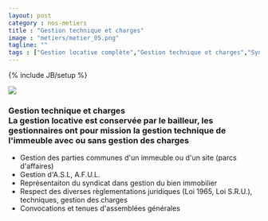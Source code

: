 ```yaml
---
layout: post
category : nos-metiers
title : "Gestion technique et charges"
image : "metiers/metier_05.png"
tagline: ""
tags : ["Gestion locative complète","Gestion technique et charges","Syndicat de copropriété","Gestion d'entrepôts"]
---
```

{% include JB/setup %}
<div class="row">
    <div class="col-md-12 col-lg-12">
        <img src="{{ ASSET_PATH }}/metiers/img/gestion_technique.jpg" class="img-responsive">
    </div>
    <div class="col-md-12 col-lg-12 text-center">
    <p>
      <h3>Gestion technique et charges<br/>
          La gestion locative est conservée par le bailleur, les gestionnaires ont pour mission la gestion technique de l'immeuble avec ou sans gestion des charges</h3>
    <ul>
      <li>Gestion des parties communes d'un immeuble ou d'un site (parcs d'affaires)</li>
      <li>Gestion d'A.S.L, A.F.U.L.</li>
      <li>Représentaiton du syndicat dans gestion du bien immobilier</li>
      <li>Respect des diverses règlementations juridiques (Loi 1965, Loi S.R.U.), techniques, gestion des charges</li>
      <li>Convocations et tenues d'assemblées générales</li>
    </ul>
    </p>
</div>
